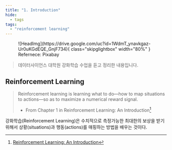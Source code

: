 ```yaml
---
title: "1. Introduction"
hide:
  - tags
tags:
  - "reinforcement learning"
---
```


<figure markdown>
  ![HeadImg](https://drive.google.com/uc?id=1WdmT_ynavkgaz-Ur0uKGdEQE_GnjF734){ class="skipglightbox" width="80%" }
  <figcaption>Refernece: Pixabay</figcaption>
</figure>

> 데이터사이언스 대학원 강화학습 수업을 듣고 정리한 내용입니다.

## Reinforcement Learning

> Reinforcement learning is learning what to do—how to map situations to actions—so
as to maximize a numerical reward signal. 
> - From Chapter 1 in Reinforcement Learning: An Introduction[^1]

[^1]: [Reinforcement Learning: An Introduction](http://incompleteideas.net/book/the-book-2nd.html)

강화학습(Reinforcement Learning)은 수치적으로 측정가능한 최대한의 보상을 받기 위해서 상황(situations)과 행동(actions)를 매핑하는 방법을 배우는 것이다.

